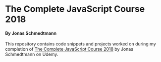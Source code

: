 # The Complete JavaScript Course 2018
#### By Jonas Schmedtmann 

This repository contains code snippets and projects worked on during my completion of [The Complete JavaScript Course 2018](https://www.udemy.com/the-complete-javascript-course/) by Jonas Schmedtmann on Udemy.
